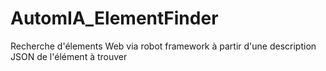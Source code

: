 # AutomIA_ElementFinder
Recherche d'élements Web via robot framework à partir d'une description JSON de l'élément à trouver
